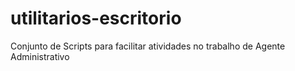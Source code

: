 # utilitarios-escritorio
Conjunto de Scripts para facilitar atividades no trabalho de Agente Administrativo
